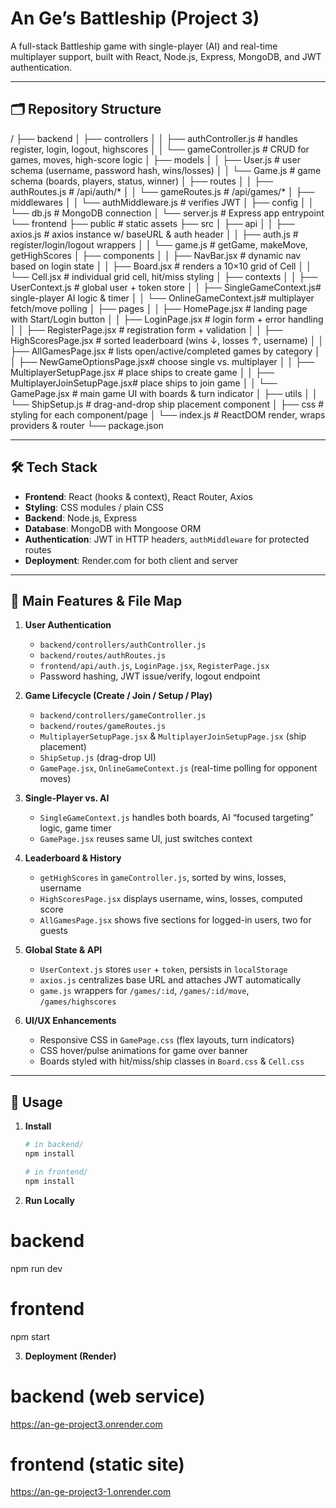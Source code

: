 # An Ge’s Battleship (Project 3)

A full-stack Battleship game with single-player (AI) and real-time multiplayer support, built with React, Node.js, Express, MongoDB, and JWT authentication.

---

## 🗂️ Repository Structure

/ ├── backend │ ├── controllers │ │ ├── authController.js # handles register, login, logout, highscores │ │ └── gameController.js # CRUD for games, moves, high-score logic │ ├── models │ │ ├── User.js # user schema (username, password hash, wins/losses) │ │ └── Game.js # game schema (boards, players, status, winner) │ ├── routes │ │ ├── authRoutes.js # /api/auth/* │ │ └── gameRoutes.js # /api/games/* │ ├── middlewares │ │ └── authMiddleware.js # verifies JWT │ ├── config │ │ └── db.js # MongoDB connection │ └── server.js # Express app entrypoint └── frontend ├── public # static assets ├── src │ ├── api │ │ ├── axios.js # axios instance w/ baseURL & auth header │ │ ├── auth.js # register/login/logout wrappers │ │ └── game.js # getGame, makeMove, getHighScores │ ├── components │ │ ├── NavBar.jsx # dynamic nav based on login state │ │ ├── Board.jsx # renders a 10×10 grid of Cell │ │ └── Cell.jsx # individual grid cell, hit/miss styling │ ├── contexts │ │ ├── UserContext.js # global user + token store │ │ ├── SingleGameContext.js# single-player AI logic & timer │ │ └── OnlineGameContext.js# multiplayer fetch/move polling │ ├── pages │ │ ├── HomePage.jsx # landing page with Start/Login button │ │ ├── LoginPage.jsx # login form + error handling │ │ ├── RegisterPage.jsx # registration form + validation │ │ ├── HighScoresPage.jsx # sorted leaderboard (wins ↓, losses ↑, username) │ │ ├── AllGamesPage.jsx # lists open/active/completed games by category │ │ ├── NewGameOptionsPage.jsx# choose single vs. multiplayer │ │ ├── MultiplayerSetupPage.jsx # place ships to create game │ │ ├── MultiplayerJoinSetupPage.jsx# place ships to join game │ │ └── GamePage.jsx # main game UI with boards & turn indicator │ ├── utils │ │ └── ShipSetup.js # drag-and-drop ship placement component │ ├── css # styling for each component/page │ └── index.js # ReactDOM render, wraps providers & router └── package.json

---

## 🛠️ Tech Stack

- **Frontend**: React (hooks & context), React Router, Axios  
- **Styling**: CSS modules / plain CSS  
- **Backend**: Node.js, Express  
- **Database**: MongoDB with Mongoose ORM  
- **Authentication**: JWT in HTTP headers, `authMiddleware` for protected routes  
- **Deployment**: Render.com for both client and server  

---

## 🚀 Main Features & File Map

1. **User Authentication**  
   - `backend/controllers/authController.js`  
   - `backend/routes/authRoutes.js`  
   - `frontend/api/auth.js`, `LoginPage.jsx`, `RegisterPage.jsx`  
   - Password hashing, JWT issue/verify, logout endpoint  

2. **Game Lifecycle (Create / Join / Setup / Play)**  
   - `backend/controllers/gameController.js`  
   - `backend/routes/gameRoutes.js`  
   - `MultiplayerSetupPage.jsx` & `MultiplayerJoinSetupPage.jsx` (ship placement)  
   - `ShipSetup.js` (drag-drop UI)  
   - `GamePage.jsx`, `OnlineGameContext.js` (real-time polling for opponent moves)  

3. **Single-Player vs. AI**  
   - `SingleGameContext.js` handles both boards, AI “focused targeting” logic, game timer  
   - `GamePage.jsx` reuses same UI, just switches context  

4. **Leaderboard & History**  
   - `getHighScores` in `gameController.js`, sorted by wins, losses, username  
   - `HighScoresPage.jsx` displays username, wins, losses, computed score  
   - `AllGamesPage.jsx` shows five sections for logged-in users, two for guests  

5. **Global State & API**  
   - `UserContext.js` stores `user` + `token`, persists in `localStorage`  
   - `axios.js` centralizes base URL and attaches JWT automatically  
   - `game.js` wrappers for `/games/:id`, `/games/:id/move`, `/games/highscores`  

6. **UI/UX Enhancements**  
   - Responsive CSS in `GamePage.css` (flex layouts, turn indicators)  
   - CSS hover/pulse animations for game over banner  
   - Boards styled with hit/miss/ship classes in `Board.css` & `Cell.css`  

---

## 📝 Usage

1. **Install**  
   ```bash
   # in backend/
   npm install

   # in frontend/
   npm install

2. **Run Locally** 

# backend
npm run dev

# frontend
npm start

3. **Deployment (Render)** 

# backend (web service)
https://an-ge-project3.onrender.com

# frontend (static site)
https://an-ge-project3-1.onrender.com
